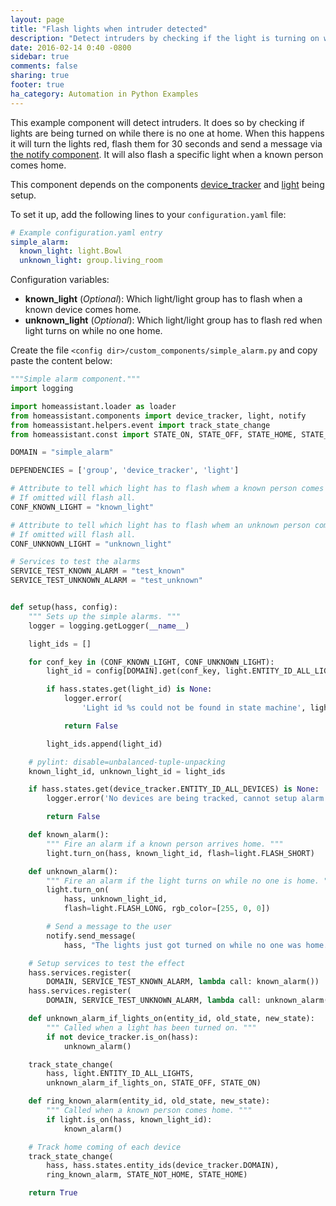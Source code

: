 ```yaml
---
layout: page
title: "Flash lights when intruder detected"
description: "Detect intruders by checking if the light is turning on while no one is home."
date: 2016-02-14 0:40 -0800
sidebar: true
comments: false
sharing: true
footer: true
ha_category: Automation in Python Examples
---
```


This example component will detect intruders. It does so by checking if lights are being turned on while there is no one at home. When this happens it will turn the lights red, flash them for 30 seconds and send a message via [the notify component](/components/notify/). It will also flash a specific light when a known person comes home.

This component depends on the components [device_tracker](/components/device_tracker/) and [light](/components/light/) being setup.

To set it up, add the following lines to your `configuration.yaml` file:

```yaml
# Example configuration.yaml entry
simple_alarm:
  known_light: light.Bowl
  unknown_light: group.living_room
```

Configuration variables:

- **known_light** (*Optional*): Which light/light group has to flash when a known device comes home.
- **unknown_light** (*Optional*): Which light/light group has to flash red when light turns on while no one home.

Create the file `<config dir>/custom_components/simple_alarm.py` and copy paste the content below:

```python
"""Simple alarm component."""
import logging

import homeassistant.loader as loader
from homeassistant.components import device_tracker, light, notify
from homeassistant.helpers.event import track_state_change
from homeassistant.const import STATE_ON, STATE_OFF, STATE_HOME, STATE_NOT_HOME

DOMAIN = "simple_alarm"

DEPENDENCIES = ['group', 'device_tracker', 'light']

# Attribute to tell which light has to flash whem a known person comes home
# If omitted will flash all.
CONF_KNOWN_LIGHT = "known_light"

# Attribute to tell which light has to flash whem an unknown person comes home
# If omitted will flash all.
CONF_UNKNOWN_LIGHT = "unknown_light"

# Services to test the alarms
SERVICE_TEST_KNOWN_ALARM = "test_known"
SERVICE_TEST_UNKNOWN_ALARM = "test_unknown"


def setup(hass, config):
    """ Sets up the simple alarms. """
    logger = logging.getLogger(__name__)

    light_ids = []

    for conf_key in (CONF_KNOWN_LIGHT, CONF_UNKNOWN_LIGHT):
        light_id = config[DOMAIN].get(conf_key, light.ENTITY_ID_ALL_LIGHTS)

        if hass.states.get(light_id) is None:
            logger.error(
                'Light id %s could not be found in state machine', light_id)

            return False

        light_ids.append(light_id)

    # pylint: disable=unbalanced-tuple-unpacking
    known_light_id, unknown_light_id = light_ids

    if hass.states.get(device_tracker.ENTITY_ID_ALL_DEVICES) is None:
        logger.error('No devices are being tracked, cannot setup alarm')

        return False

    def known_alarm():
        """ Fire an alarm if a known person arrives home. """
        light.turn_on(hass, known_light_id, flash=light.FLASH_SHORT)

    def unknown_alarm():
        """ Fire an alarm if the light turns on while no one is home. """
        light.turn_on(
            hass, unknown_light_id,
            flash=light.FLASH_LONG, rgb_color=[255, 0, 0])

        # Send a message to the user
        notify.send_message(
            hass, "The lights just got turned on while no one was home.")

    # Setup services to test the effect
    hass.services.register(
        DOMAIN, SERVICE_TEST_KNOWN_ALARM, lambda call: known_alarm())
    hass.services.register(
        DOMAIN, SERVICE_TEST_UNKNOWN_ALARM, lambda call: unknown_alarm())

    def unknown_alarm_if_lights_on(entity_id, old_state, new_state):
        """ Called when a light has been turned on. """
        if not device_tracker.is_on(hass):
            unknown_alarm()

    track_state_change(
        hass, light.ENTITY_ID_ALL_LIGHTS,
        unknown_alarm_if_lights_on, STATE_OFF, STATE_ON)

    def ring_known_alarm(entity_id, old_state, new_state):
        """ Called when a known person comes home. """
        if light.is_on(hass, known_light_id):
            known_alarm()

    # Track home coming of each device
    track_state_change(
        hass, hass.states.entity_ids(device_tracker.DOMAIN),
        ring_known_alarm, STATE_NOT_HOME, STATE_HOME)

    return True
```
